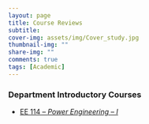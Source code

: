 ```yaml
---
layout: page
title: Course Reviews
subtitle: 
cover-img: assets/img/Cover_study.jpg
thumbnail-img: ""
share-img: ""
comments: true
tags: [Academic]
---
```


### Department Introductory Courses

- [EE 114 – _Power Engineering – I_](EE_114_POWER_ENGINEERING_I)
